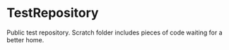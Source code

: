 # TestRepository
Public test repository. Scratch folder includes pieces of code waiting for a better home.
